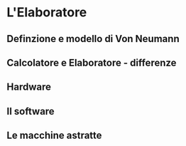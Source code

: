 # L'Elaboratore

## Definzione e modello di Von Neumann

## Calcolatore e Elaboratore - differenze

## Hardware

## Il software

## Le macchine astratte
